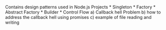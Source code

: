 Contains design patterns used in Node.js Projects
	* Singleton
	* Factory
	* Abstract Factory
	* Builder 
	* Control Flow
	   a) Callback hell Problem
	   b) how to address the callback hell using promises
	   c) example of file reading and writing